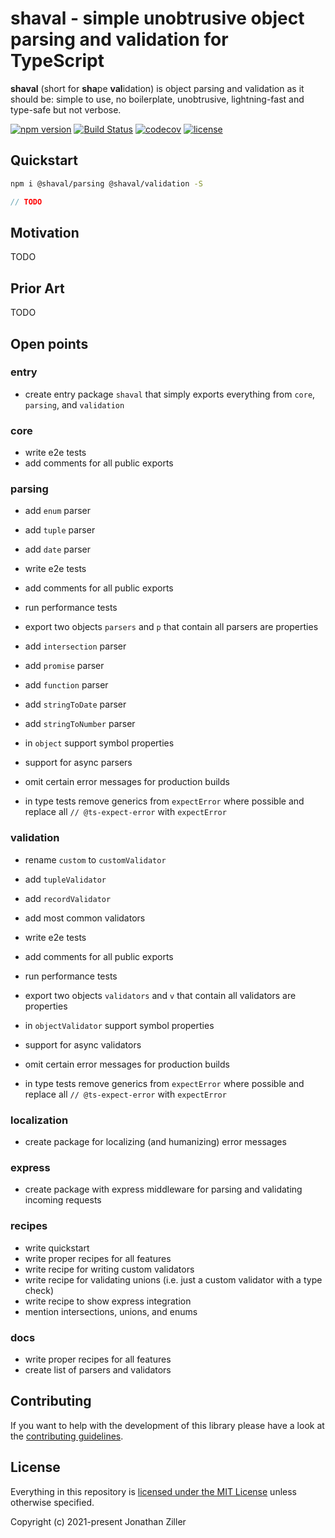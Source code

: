 # shaval - simple unobtrusive object parsing and validation for TypeScript

**shaval** (short for **sha**pe **val**idation) is object parsing and validation as it should be: simple to use, no boilerplate, unobtrusive, lightning-fast and type-safe but not verbose.

[![npm version](https://badge.fury.io/js/%40shaval%2Fcore.svg)](https://www.npmjs.com/org/shaval)
[![Build Status](https://github.com/MrWolfZ/shaval/actions/workflows/main.yaml/badge.svg?branch=main)](https://github.com/MrWolfZ/shaval/actions/workflows/main.yaml?branch=main)
[![codecov](https://codecov.io/gh/MrWolfZ/shaval/branch/main/graph/badge.svg)](https://codecov.io/gh/MrWolfZ/shaval)
[![license](https://img.shields.io/badge/License-MIT-blue.svg)](LICENSE)

## Quickstart

```sh
npm i @shaval/parsing @shaval/validation -S
```

```ts
// TODO
```

## Motivation

TODO

## Prior Art

TODO

## Open points

### entry

- create entry package `shaval` that simply exports everything from `core`, `parsing`, and `validation`

### core

- write e2e tests
- add comments for all public exports

### parsing

- add `enum` parser
- add `tuple` parser
- add `date` parser
- write e2e tests
- add comments for all public exports
- run performance tests

- export two objects `parsers` and `p` that contain all parsers are properties
- add `intersection` parser
- add `promise` parser
- add `function` parser
- add `stringToDate` parser
- add `stringToNumber` parser
- in `object` support symbol properties
- support for async parsers
- omit certain error messages for production builds
- in type tests remove generics from `expectError` where possible and replace all `// @ts-expect-error` with `expectError`

### validation

- rename `custom` to `customValidator`
- add `tupleValidator`
- add `recordValidator`
- add most common validators
- write e2e tests
- add comments for all public exports
- run performance tests

- export two objects `validators` and `v` that contain all validators are properties
- in `objectValidator` support symbol properties
- support for async validators
- omit certain error messages for production builds
- in type tests remove generics from `expectError` where possible and replace all `// @ts-expect-error` with `expectError`

### localization

- create package for localizing (and humanizing) error messages

### express

- create package with express middleware for parsing and validating incoming requests

### recipes

- write quickstart
- write proper recipes for all features
- write recipe for writing custom validators
- write recipe for validating unions (i.e. just a custom validator with a type check)
- write recipe to show express integration
- mention intersections, unions, and enums

### docs

- write proper recipes for all features
- create list of parsers and validators

## Contributing

If you want to help with the development of this library please have a look at the [contributing guidelines](CONTRIBUTING.md).

## License

Everything in this repository is [licensed under the MIT License](LICENSE) unless otherwise specified.

Copyright (c) 2021-present Jonathan Ziller

